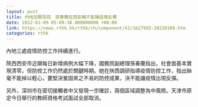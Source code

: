 ```yaml
---
layout: post
title: 內地加緊防控　孫春蘭在西安稱不能讓疫情反彈
date: 2022-01-09 05:09:38.000000000 +08:00
link: https://news.rthk.hk/rthk/ch/component/k2/1627993-20220109.htm
categories: rthk
---
```


內地三處疫情防控工作持續進行。

陝西西安市近期每日新增病例大幅下降，國務院副總理孫春蘭指出，社會面基本實現清零，但防控工作仍然處於關鍵時期。她在陜西調研指導疫情防控工作，指出絲毫不能掉以輕心，要堅決鞏固來之不易的防控成果，決不能讓疫情出現反彈。

另外，深圳市在密切接觸者中又發現一宗確診，兩個區域調整為中風險。天津市原定今日舉行的教師資格考試面試全部取消。
